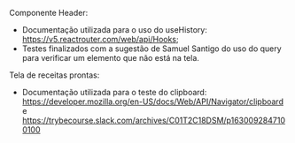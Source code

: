 Componente Header:
- Documentação utilizada para o uso do useHistory: https://v5.reactrouter.com/web/api/Hooks;
- Testes finalizados com a sugestão de Samuel Santigo do uso do query para verificar um elemento que não está na tela.

Tela de receitas prontas:
- Documentação utilizada para o teste do clipboard: https://developer.mozilla.org/en-US/docs/Web/API/Navigator/clipboard e https://trybecourse.slack.com/archives/C01T2C18DSM/p1630092847100100

